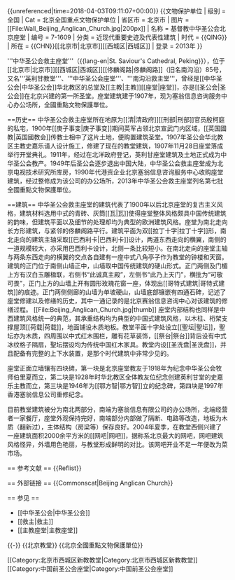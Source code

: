 {{unreferenced|time=2018-04-03T09:11:07+00:00}}
{{文物保护单位
| 级别 = 全国
| Cat = 北京全国重点文物保护单位
| 省区市 = 北京市
| 图片 = [[File:Wall_Beijing_Anglican_Church.jpg|200px]]
| 名称 = 基督教中华圣公会北京座堂
| 编号 = 7-1609
| 分类 = 近现代重要史迹及代表性建筑
| 时代 = {{QING}}
| 所在 =  {{CHN}}[[北京市|北京市]][[西城区|西城区]]
| 登录 = 2013年
}}

'''中华圣公会救主座堂'''（{{lang-en|St. Saviour's Cathedral, Peking}}），位于[[北京市|北京市]][[西城区|西城区]][[佟麟阁路|佟麟阁路]]（旧名南沟沿）85号，又名'''英利甘教堂'''、'''中华圣公会座堂'''、'''南沟沿救主堂'''，曾经是[[中华圣公会|中华圣公会]]华北教区的总堂及[[主教|主教]][[座堂|座堂]]，亦是[[圣公会|圣公会]]在北京兴建的第一所圣堂。座堂建筑建于1907年，现为塞翁信息咨询服务中心办公场所，全國重點文物保護單位。

==历史==
中华圣公会救主座堂所在地原为[[清|清政府]][[刑部|刑部]]官员殷柯庭的私宅，1900年[[庚子事变|庚子事变]]期间英军占领北京宣武门内区域，[[英国國教|英国國教会]]传教士相中了这片土地，便购置建筑圣堂。1907年圣公会华北教区主教史嘉乐请人设计施工，修建了现在的教堂建筑，1907年11月28日座堂落成举行开堂典礼。1911年，经过在北洋政府登记，英利甘座堂建筑及土地正式成为中华圣公会教产。1949年后圣公会逐步退出中国大陆，中华圣公会救主座堂成为北京电视技术研究所库房，1990年代港资企业北京塞翁信息咨询服务中心收购座堂建筑，经过整修成为该公司的办公场所，2013年中华圣公会救主座堂列名第七批全國重點文物保護單位。

==建筑==
中华圣公会救主座堂的建筑代表了1900年以后北京座堂的复古主义风格，建筑材料选用中式的青砖、灰筒[[瓦|瓦]]使得座堂整体风格颇具中国传统建筑的韵味，但建筑平面以及细节的处理却均为典型的欧洲建筑风格。座堂为南北走向长方形建筑，与紧邻的佟麟阁路平行。建筑平面为双[[拉丁十字|拉丁十字]]形，南北走向的建筑主轴采取[[巴西利卡|巴西利卡]]设计，两道东西走向的横翼，南侧的一道规模较大，亦采用巴西利卡设计，北侧一条比较短小。在南北走向的座堂主轴与两条东西走向的横翼的交点各自建有一座中式八角亭子作为教堂的钟楼和天窗。建筑的正门位于南侧山墙正中，山墙取中国传统建筑的硬山形式。正门两侧及门楣上方有汉白玉雕楹联，右侧书“此诚真主殿”，左侧书“此乃上天门”，横批为“可敬可畏”，正门上方的山墙上开有圆形玫瑰花窗一座，体现出[[哥特式建筑|哥特式建筑]]的痕迹。正门两侧侧廊的山墙为单坡硬山，山墙底部镶嵌有四通石碑，记述了座堂修建以及修缮的历史，其中一通记录的是北京赛翁信息咨询中心对该建筑的修缮过程。
[[File:Beijing_Anglican_Church.jpg|thumb]]
座堂内部结构也同样是中西建筑风格统一的典范，其承重结构均为典型的中国式建筑风格，以木柱、桁架支撑屋顶[[荷载|荷载]]，地面铺设木质地板。教堂平面十字处设立[[聖坛|聖坛]]，聖坛亦为木质，四周围以中式红木围栏，雕有花草装饰，[[祭台|祭台]]背后设有中式冰纹格子隔扇，聖坛摆设均为传统中国红木家具。教堂内设[[圣洗盘|圣洗盘]]，并且配备有完整的上下水装置，是那个时代建筑中非常少见的。

座堂正面立墙镶有四块碑，第一块是北京座堂教友于1918年为纪念中华圣公会牧师伯里夏而立，第二块是1928年时华北教区全体教友位纪念创建英利甘堂的史嘉乐主教而立，第三块是1946年为[[鄂方智|鄂方智]]立的纪念碑，第四块是1997年香港塞翁信息公司重修纪念。

目前教堂建筑被分为南北两部分，南端为塞翁信息有限公司的办公场所，北端经营者一家餐厅，座堂外观保持完好，南端部分内部做了隔断、电路等改造，地板为木质（翻新过），主体结构（房梁等）保存良好。2004年夏季，在教堂西侧兴建了一座建筑面积2000余平方米的[[网吧|网吧]]，据称系北京最大的网吧，网吧建筑风格怪异，外墙用色艳丽，与教堂形成鲜明的对比。该网吧开业不足一年便改为菜市场。

==  参考文献 ==
{{Reflist}}

== 外部链接 ==
{{Commonscat|Beijing Anglican Church}}

== 参见 ==
* [[中华圣公会|中华圣公会]]
* [[救主|救主]]
* [[主教座堂|主教座堂]]

{{-}}
{{北京教堂}}
{{北京全國重點文物保護單位}}

[[Category:北京市西城区新教教堂|Category:北京市西城区新教教堂]]
[[Category:中国前圣公会座堂|Category:中国前圣公会座堂]]